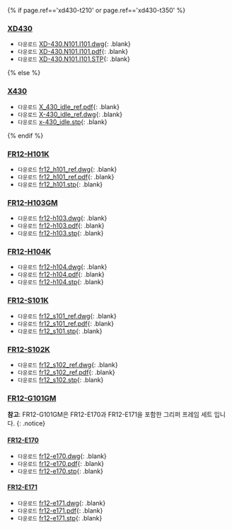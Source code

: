 
{% if page.ref=='xd430-t210' or page.ref=='xd430-t350' %}

### [XD430](#xd430)
- `다운로드` [XD-430.N101.I101.dwg]{: .blank}
- `다운로드` [XD-430.N101.I101.pdf]{: .blank}
- `다운로드` [XD-430.N101.I101.STP]{: .blank}

{% else %}

### [X430](#x430)
- `다운로드` [X_430_idle_ref.pdf]{: .blank}
- `다운로드` [X-430_idle_ref.dwg]{: .blank}
- `다운로드` [x-430_idle.stp]{: .blank}

{% endif %}

### [FR12-H101K](#fr12-h101k)
- `다운로드` [fr12_h101_ref.dwg]{: .blank} 
- `다운로드` [fr12_h101_ref.pdf]{: .blank} 
- `다운로드` [fr12_h101.stp]{: .blank} 

### [FR12-H103GM](#fr12-h103gm)
- `다운로드` [fr12-h103.dwg]{: .blank} 
- `다운로드` [fr12-h103.pdf]{: .blank} 
- `다운로드` [fr12-h103.stp]{: .blank} 

### [FR12-H104K](#fr12-h104k)
- `다운로드` [fr12-h104.dwg]{: .blank} 
- `다운로드` [fr12-h104.pdf]{: .blank} 
- `다운로드` [fr12-h104.stp]{: .blank} 

### [FR12-S101K](#fr12-s101k)
- `다운로드` [fr12_s101_ref.dwg]{: .blank} 
- `다운로드` [fr12_s101_ref.pdf]{: .blank} 
- `다운로드` [fr12_s101.stp]{: .blank}

### [FR12-S102K](#fr12-s102k)
- `다운로드` [fr12_s102_ref.dwg]{: .blank} 
- `다운로드` [fr12_s102_ref.pdf]{: .blank} 
- `다운로드` [fr12_s102.stp]{: .blank} 

### [FR12-G101GM](#fr12-g101gm)

**참고**: FR12-G101GM은 FR12-E170과 FR12-E171을 포함한 그리퍼 프레임 세트 입니다. 
{: .notice}

#### [FR12-E170](#fr12-e170)
- `다운로드` [fr12-e170.dwg]{: .blank} 
- `다운로드` [fr12-e170.pdf]{: .blank} 
- `다운로드` [fr12-e170.stp]{: .blank} 

#### [FR12-E171](#fr12-e171)
- `다운로드` [fr12-e171.dwg]{: .blank}
- `다운로드` [fr12-e171.pdf]{: .blank}
- `다운로드` [fr12-e171.stp]{: .blank}

<!-- XD 430 Only -->

[XD-430.N101.I101.pdf]: https://www.robotis.com/service/download.php?no=2080
[XD-430.N101.I101.dwg]: https://www.robotis.com/service/download.php?no=2079
[XD-430.N101.I101.STP]: https://www.robotis.com/service/download.php?no=2081

<!-- XM/XH 430 Only -->

[X_430_idle_ref.pdf]: http://www.robotis.com/service/download.php?no=157
[X-430_idle_ref.dwg]: http://www.robotis.com/service/download.php?no=156
[x-430_idle.stp]: http://www.robotis.com/service/download.php?no=158

[fr12_h101_ref.dwg]: https://www.robotis.com/service/download.php?no=311
[fr12_h101_ref.pdf]: https://www.robotis.com/service/download.php?no=312
[fr12_h101.stp]: https://www.robotis.com/service/download.php?no=313

[fr12-h103.dwg]: https://www.robotis.com/service/download.php?no=643
[fr12-h103.pdf]: https://www.robotis.com/service/download.php?no=644
[fr12-h103.stp]: https://www.robotis.com/service/download.php?no=645

[fr12-h104.dwg]: https://www.robotis.com/service/download.php?no=646 
[fr12-h104.pdf]: https://www.robotis.com/service/download.php?no=647
[fr12-h104.stp]: https://www.robotis.com/service/download.php?no=648

[fr12_s101_ref.dwg]: https://www.robotis.com/service/download.php?no=314
[fr12_s101_ref.pdf]: https://www.robotis.com/service/download.php?no=315
[fr12_s101.stp]: https://www.robotis.com/service/download.php?no=316

[fr12_s102_ref.dwg]: https://www.robotis.com/service/download.php?no=317
[fr12_s102_ref.pdf]: https://www.robotis.com/service/download.php?no=318
[fr12_s102.stp]: https://www.robotis.com/service/download.php?no=319

[fr12-e170.dwg]: https://www.robotis.com/service/download.php?no=637
[fr12-e170.pdf]: https://www.robotis.com/service/download.php?no=638
[fr12-e170.stp]: https://www.robotis.com/service/download.php?no=639

[fr12-e171.dwg]: https://www.robotis.com/service/download.php?no=640
[fr12-e171.pdf]: https://www.robotis.com/service/download.php?no=641
[fr12-e171.stp]: https://www.robotis.com/service/download.php?no=642
